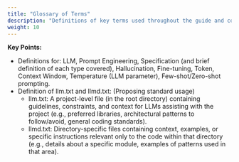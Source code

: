 ```yaml
---
title: "Glossary of Terms"
description: "Definitions of key terms used throughout the guide and commonly found in the LLM/AI coding space."
weight: 10
---
```


**Key Points:**  

* Definitions for: LLM, Prompt Engineering, Specification (and brief definition of each type covered), Hallucination, Fine-tuning, Token, Context Window, Temperature (LLM parameter), Few-shot/Zero-shot prompting.  
* Definition of llm.txt and llmd.txt: (Proposing standard usage)  
  * llm.txt: A project-level file (in the root directory) containing guidelines, constraints, and context for LLMs assisting with the project (e.g., preferred libraries, architectural patterns to follow/avoid, general coding standards).  
  * llmd.txt: Directory-specific files containing context, examples, or specific instructions relevant only to the code within that directory (e.g., details about a specific module, examples of patterns used in that area).
